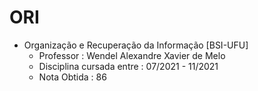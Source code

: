 # ORI

- Organização e Recuperação da Informação [BSI-UFU]
  - Professor : Wendel Alexandre Xavier de Melo
  - Disciplina cursada entre : 07/2021 - 11/2021
  - Nota Obtida : 86
